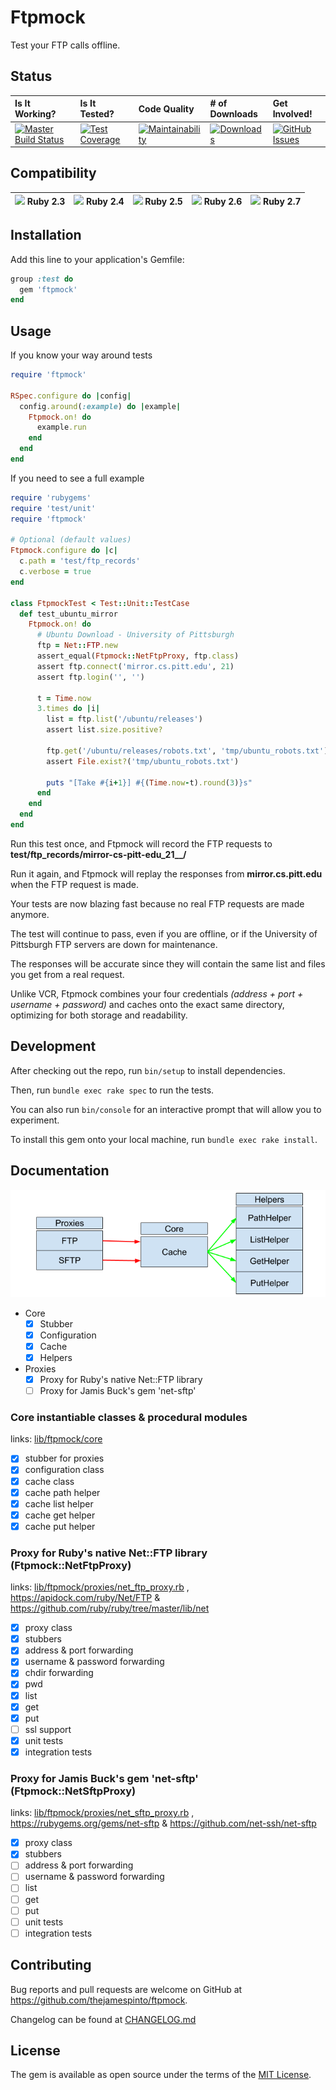 # Ftpmock

Test your FTP calls offline.

## Status

| Is It Working? | Is It Tested? | Code Quality | **# of Downloads** |  **Get Involved!** |
|:---|:---|:---|:---|:---|
| [![Master Build Status](https://api.travis-ci.org/thejamespinto/ftpmock.svg?branch=master)](https://travis-ci.org/thejamespinto/ftpmock) | [![Test Coverage](https://api.codeclimate.com/v1/badges/25ac02fa4774e3fcb569/test_coverage)](https://codeclimate.com/github/thejamespinto/ftpmock/test_coverage) | [![Maintainability](https://api.codeclimate.com/v1/badges/25ac02fa4774e3fcb569/maintainability)](https://codeclimate.com/github/thejamespinto/ftpmock/maintainability) | [![Downloads](http://img.shields.io/gem/dt/ftpmock.svg)](https://rubygems.org/gems/ftpmock) | [![GitHub Issues](https://img.shields.io/github/issues/thejamespinto/ftpmock.svg)](https://github.com/thejamespinto/ftpmock/issues) |

## Compatibility

| <image width=16 src='./images/ruby.png'> Ruby 2.3 | <image width=16 src='./images/ruby.png'> Ruby 2.4  | <image width=16 src='./images/ruby.png'> Ruby 2.5 | <image width=16 src='./images/ruby.png'> Ruby 2.6 | <image width=16 src='./images/ruby.png'> Ruby 2.7 |
| :--- | :--- | :--- | :--- | :--- |

## Installation

Add this line to your application's Gemfile:

```ruby
group :test do
  gem 'ftpmock'
end
```

## Usage

If you know your way around tests

```ruby
require 'ftpmock'

RSpec.configure do |config|
  config.around(:example) do |example|
    Ftpmock.on! do
      example.run
    end
  end
end
```

If you need to see a full example

```ruby
require 'rubygems'
require 'test/unit'
require 'ftpmock'

# Optional (default values)
Ftpmock.configure do |c|
  c.path = 'test/ftp_records'
  c.verbose = true
end

class FtpmockTest < Test::Unit::TestCase
  def test_ubuntu_mirror
    Ftpmock.on! do
      # Ubuntu Download - University of Pittsburgh
      ftp = Net::FTP.new
      assert_equal(Ftpmock::NetFtpProxy, ftp.class)
      assert ftp.connect('mirror.cs.pitt.edu', 21)
      assert ftp.login('', '')

      t = Time.now
      3.times do |i|
        list = ftp.list('/ubuntu/releases')
        assert list.size.positive?

        ftp.get('/ubuntu/releases/robots.txt', 'tmp/ubuntu_robots.txt')
        assert File.exist?('tmp/ubuntu_robots.txt')

        puts "[Take #{i+1}] #{(Time.now-t).round(3)}s"
      end
    end
  end
end
```

Run this test once, and Ftpmock will record the FTP requests to __test/ftp\_records/mirror-cs-pitt-edu\_21\_\_/__

Run it again, and Ftpmock will replay the responses from __mirror.cs.pitt.edu__ when the FTP request is made.

Your tests are now blazing fast because no real FTP requests are made anymore.

The test will continue to pass, even if you are offline, or if the University of Pittsburgh FTP servers are down for maintenance.

The responses will be accurate since they will contain the same list and files you get from a real request.

Unlike VCR, Ftpmock combines your four credentials _(address + port + username + password)_ and caches onto the exact same directory, optimizing for both storage and readability.

## Development

After checking out the repo, run `bin/setup` to install dependencies.

Then, run `bundle exec rake spec` to run the tests.

You can also run `bin/console` for an interactive prompt that will allow you to experiment.

To install this gem onto your local machine, run `bundle exec rake install`.

## Documentation

![Chart](./images/ftpmock1.png)

- Core
    - [x] Stubber
    - [x] Configuration
    - [x] Cache
    - [x] Helpers
- Proxies
    - [x] Proxy for Ruby's native Net::FTP library
    - [ ] Proxy for Jamis Buck's gem 'net-sftp'

### Core instantiable classes & procedural modules

links: [lib/ftpmock/core](./lib/ftpmock/core)

- [x] stubber for proxies
- [x] configuration class
- [x] cache class
- [x] cache path helper
- [x] cache list helper
- [x] cache get helper
- [x] cache put helper

### Proxy for Ruby's native Net::FTP library (Ftpmock::NetFtpProxy)

links: [lib/ftpmock/proxies/net_ftp_proxy.rb](./lib/ftpmock/proxies/net_ftp_proxy.rb) , https://apidock.com/ruby/Net/FTP & https://github.com/ruby/ruby/tree/master/lib/net

- [x] proxy class
- [x] stubbers
- [x] address & port forwarding
- [x] username & password forwarding
- [x] chdir forwarding
- [x] pwd
- [x] list
- [x] get
- [x] put
- [ ] ssl support
- [x] unit tests
- [x] integration tests

### Proxy for Jamis Buck's gem 'net-sftp' (Ftpmock::NetSftpProxy)

links: [lib/ftpmock/proxies/net_sftp_proxy.rb](./lib/ftpmock/proxies/net_sftp_proxy.rb) , https://rubygems.org/gems/net-sftp & https://github.com/net-ssh/net-sftp

- [x] proxy class
- [x] stubbers
- [ ] address & port forwarding
- [ ] username & password forwarding
- [ ] list
- [ ] get
- [ ] put
- [ ] unit tests
- [ ] integration tests

## Contributing

Bug reports and pull requests are welcome on GitHub at https://github.com/thejamespinto/ftpmock.

Changelog can be found at [CHANGELOG.md](./CHANGELOG.md)

## License

The gem is available as open source under the terms of the [MIT License](https://opensource.org/licenses/MIT).
